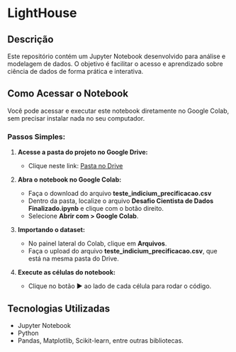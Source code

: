 # LightHouse

## Descrição
Este repositório contém um Jupyter Notebook desenvolvido para análise e modelagem de dados. O objetivo é facilitar o acesso e aprendizado sobre ciência de dados de forma prática e interativa.

## Como Acessar o Notebook
Você pode acessar e executar este notebook diretamente no Google Colab, sem precisar instalar nada no seu computador.

### Passos Simples:
1. **Acesse a pasta do projeto no Google Drive:**
   - Clique neste link: [Pasta no Drive](https://drive.google.com/drive/folders/1NqlqHxraYZMWkNg2HFPqqfk89HZQnQ0c?usp=sharing)

3. **Abra o notebook no Google Colab:**
   - Faça o download do arquivo **teste_indicium_precificacao.csv**
   - Dentro da pasta, localize o arquivo **Desafio Cientista de Dados Finalizado.ipynb** e clique com o botão direito.
   - Selecione **Abrir com > Google Colab**.

5. **Importando o dataset:**
   - No painel lateral do Colab, clique em **Arquivos**.
   - Faça o upload do arquivo **teste_indicium_precificacao.csv**, que está na mesma pasta do Drive.

6. **Execute as células do notebook:**
   - Clique no botão **▶️** ao lado de cada célula para rodar o código.

## Tecnologias Utilizadas
- Jupyter Notebook
- Python
- Pandas, Matplotlib, Scikit-learn, entre outras bibliotecas.
